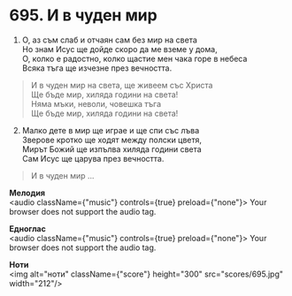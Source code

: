 # 695. И в чуден мир

1. О, аз съм слаб и отчаян сам без мир на света  
Но знам Исус ще дойде скоро да ме вземе у дома,  
О, колко е радостно, колко щастие мен чака горе в небеса  
Всяка тъга ще изчезне през вечността.  

> И в чуден мир на света, ще живеем със Христа  
> Ще бъде мир, хиляда години на света!  
> Няма мъки, неволи, човешка тъга  
> Ще бъде мир, хиляда години на света!

2. Малко дете в мир ще играе и ще спи със лъва  
Зверове кротко ще ходят между полски цветя,  
Мирът Божий ще изпълва хиляда години света  
Сам Исус ще царува през вечността.  

> И в чуден мир ...

**Мелодия**  
<audio className={"music"} controls={true} preload={"none"}>
    <source src="mp3/695.mp3" type="audio/mpeg"/>
    Your browser does not support the audio tag.
</audio>

**Едноглас**  
<audio className={"music"} controls={true} preload={"none"}>
    <source src="transp/695.mp3" type="audio/mpeg"/>
    Your browser does not support the audio tag.
</audio>

**Ноти**  
<img alt="ноти" className={"score"} height="300" src="scores/695.jpg" width="212"/>
